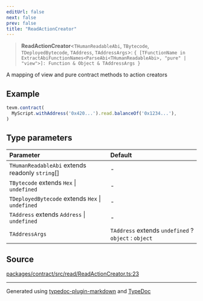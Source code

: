```yaml
---
editUrl: false
next: false
prev: false
title: "ReadActionCreator"
---
```


> **ReadActionCreator**\<`THumanReadableAbi`, `TBytecode`, `TDeployedBytecode`, `TAddress`, `TAddressArgs`\>: `{ [TFunctionName in ExtractAbiFunctionNames<ParseAbi<THumanReadableAbi>, "pure" | "view">]: Function & Object & TAddressArgs }`

A mapping of view and pure contract methods to action creators

## Example

```typescript
tevm.contract(
  MyScript.withAddress('0x420...').read.balanceOf('0x1234...'),
)
```

## Type parameters

| Parameter | Default |
| :------ | :------ |
| `THumanReadableAbi` extends readonly `string`[] | - |
| `TBytecode` extends `Hex` \| `undefined` | - |
| `TDeployedBytecode` extends `Hex` \| `undefined` | - |
| `TAddress` extends `Address` \| `undefined` | - |
| `TAddressArgs` | `TAddress` extends `undefined` ? `object` : `object` |

## Source

[packages/contract/src/read/ReadActionCreator.ts:23](https://github.com/evmts/tevm-monorepo/blob/main/packages/contract/src/read/ReadActionCreator.ts#L23)

***
Generated using [typedoc-plugin-markdown](https://www.npmjs.com/package/typedoc-plugin-markdown) and [TypeDoc](https://typedoc.org/)

